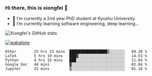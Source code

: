 ### Hi there, this is xiongfei 👋


- 🔭 I’m currently a 2nd year PhD student at Kyushu University.
- 🌱 I’m currently learning software engineering, deep learning...

<!--
**Toma62299781/Toma62299781** is a ✨ _special_ ✨ repository because its `README.md` (this file) appears on your GitHub profile.
Here are some ideas to get you started:
-->

![Xiongfei's GitHub stats](https://github-readme-stats.vercel.app/api?username=Toma62299781)


[![wakatime](https://wakatime.com/badge/user/9e8d5516-d162-43e7-9563-87295d455a71.svg)](https://wakatime.com/@9e8d5516-d162-43e7-9563-87295d455a71)

<!--START_SECTION:waka-->
```text
Other        25 hrs 23 mins  █████████████████▒░░░░░░░   69.38 % 
LaTeX        5 hrs 19 mins   ███▓░░░░░░░░░░░░░░░░░░░░░   14.53 % 
Python       4 hrs 15 mins   ███░░░░░░░░░░░░░░░░░░░░░░   11.64 % 
Google Doc   44 mins         ▓░░░░░░░░░░░░░░░░░░░░░░░░   02.04 % 
Jupyter      25 mins         ▒░░░░░░░░░░░░░░░░░░░░░░░░   01.16 % 
```
<!--END_SECTION:waka-->

